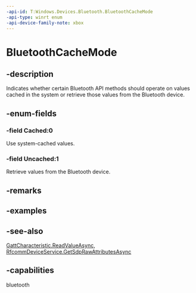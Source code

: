 ```yaml
---
-api-id: T:Windows.Devices.Bluetooth.BluetoothCacheMode
-api-type: winrt enum
-api-device-family-note: xbox
---
```


<!-- Enumeration syntax
public enum Windows.Devices.Bluetooth.BluetoothCacheMode : int
-->

# BluetoothCacheMode

## -description
Indicates whether certain Bluetooth API methods should operate on values cached in the system or retrieve those values from the Bluetooth device.

## -enum-fields
### -field Cached:0
Use system-cached values.

### -field Uncached:1
Retrieve values from the Bluetooth device.


## -remarks

## -examples

## -see-also
[GattCharacteristic.ReadValueAsync](/uwp/api/windows.devices.bluetooth.genericattributeprofile.gattcharacteristic.readvalueasync), [RfcommDeviceService.GetSdpRawAttributesAsync](/uwp/api/windows.devices.bluetooth.rfcomm.rfcommdeviceservice.getsdprawattributesasync)

## -capabilities
bluetooth
